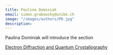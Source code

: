 ```yaml
---
title: Paulina Dominiak
email: simon.grabowsky@unibe.ch
image: "/images/authors/PD.jpg"
description: 
---
```


Paulina Dominiak will introduce the section

[Electron Diffraction and Quantum Crystallography](/topics/12_electron_diffraction_and_qcr)
